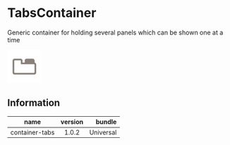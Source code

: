 # TabsContainer

Generic container for holding several panels which can be shown one at a time

![icon](./icon.png)

## Information

| name                  | version           | bundle           |
| ----------------------|:-----------------:| ----------------:|
| container-tabs        | 1.0.2             | Universal        |
